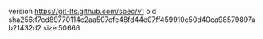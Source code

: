 version https://git-lfs.github.com/spec/v1
oid sha256:f7ed89770114c2aa507efe48fd44e07ff459910c50d40ea98579897ab21432d2
size 50666
